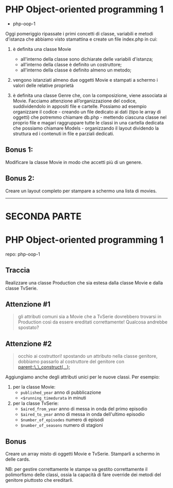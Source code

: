 # PHP Object-oriented programming 1

- php-oop-1

Oggi pomeriggio ripassate i primi concetti di classe, variabili e metodi d'istanza che abbiamo visto stamattina e create un file index.php in cui:

1. è definita una classe Movie

   - all'interno della classe sono dichiarate delle variabili d'istanza;
   - all'interno della classe è definito un costruttore;
   - all'interno della classe è definito almeno un metodo;

2. vengono istanziati almeno due oggetti Movie e stampati a schermo i valori delle relative proprietà

3. è definita una classe Genre che, con la composizione, viene associata ai Movie.
   Facciamo attenzione all’organizzazione del codice, suddividendolo in appositi file e cartelle. Possiamo ad esempio organizzare il codice - creando un file dedicato ai dati (tipo le array di oggetti) che potremmo chiamare db.php - mettendo ciascuna classe nel proprio file e magari raggruppare tutte le classi in una cartella dedicata che possiamo chiamare Models - organizzando il layout dividendo la struttura ed i contenuti in file e parziali dedicati.

## Bonus 1:

Modificare la classe Movie in modo che accetti più di un genere.

## Bonus 2:

Creare un layout completo per stampare a schermo una lista di movies.

---

# SECONDA PARTE

# PHP Object-oriented programming 1

repo: php-oop-1

## Traccia

Realizzare una classe Production che sia estesa dalla classe Movie e dalla classe TvSerie.

## Attenzione #1

> gli attributi comuni sia a Movie che a TvSerie dovrebbero trovarsi in Production così da essere ereditati correttamente! Qualcosa andrebbe spostato?

## Attenzione #2

> occhio ai costruttori! spostando un attributo nella classe genitore, dobbiamo passarlo al costruttore del genitore con <parent::\_\_construct(...);>

Aggiungiamo anche degli attributi unici per le nuove classi. Per esempio:

1. per la classe Movie:
   - `published_year` anno di pubblicazione
   - `<$running_timedurata` in minuti
2. per la classe TvSerie:
   - `$aired_from_year` anno di messa in onda del primo episodio
   - `$aired_to_year` anno di messa in onda dell'ultimo episodio
   - `$number_of_episodes` numero di episodi
   - `$number_of_seasons` numero di stagioni

## Bonus

Creare un array misto di oggetti Movie e TvSerie. Stamparli a schermo in delle cards.

NB: per gestire correttamente le stampe va gestito correttamente il polimorfismo delle classi, ossia la capacità di fare override dei metodi del genitore piuttosto che ereditarli.
